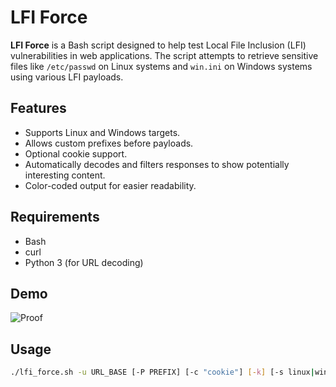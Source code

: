# LFI Force

**LFI Force** is a Bash script designed to help test Local File Inclusion (LFI) vulnerabilities in web applications. The script attempts to retrieve sensitive files like `/etc/passwd` on Linux systems and `win.ini` on Windows systems using various LFI payloads.

## Features

- Supports Linux and Windows targets.
- Allows custom prefixes before payloads.
- Optional cookie support.
- Automatically decodes and filters responses to show potentially interesting content.
- Color-coded output for easier readability.

## Requirements

- Bash
- curl
- Python 3 (for URL decoding)

## Demo

![Proof](images/proof.png)

## Usage

```bash
./lfi_force.sh -u URL_BASE [-P PREFIX] [-c "cookie"] [-k] [-s linux|windows]
